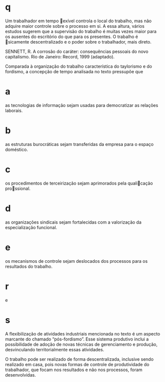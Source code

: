 # q
Um trabalhador em tempo exível controla o local do trabalho, mas não adquire maior controle sobre o processo em si. A essa altura, vários estudos sugerem que a supervisão do trabalho é muitas vezes maior para os ausentes do escritório do que para os presentes. O trabalho é sicamente descentralizado e o poder sobre o trabalhador, mais direto.

SENNETT, R. A corrosão do caráter: consequências pessoais do novo capitalismo. Rio de Janeiro: Record, 1999 (adaptado).

Comparada à organização do trabalho característica do taylorismo e do fordismo, a concepção de tempo analisada no texto pressupõe que

# a
as tecnologias de informação sejam usadas para democratizar as relações laborais.

# b
as estruturas burocráticas sejam transferidas da empresa para o espaço doméstico.

# c
os procedimentos de terceirização sejam aprimorados pela qualicação prossional.

# d
as organizações sindicais sejam fortalecidas com a valorização da especialização funcional.

# e
os mecanismos de controle sejam deslocados dos processos para os resultados do trabalho.

# r
e

# s
A flexibilização de atividades industriais mencionada no texto é um aspecto marcante do chamado “pós-fordismo”. Esse sistema produtivo inclui a possibilidade de adoção de novas técnicas de gerenciamento e produção, desvinculando territorialmente essas atividades.

O trabalho pode ser realizado de forma descentralizada, inclusive sendo realizado em casa, pois novas formas de controle de produtividade do trabalhador, que focam nos resultados e não nos processos, foram desenvolvidas.

